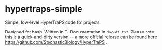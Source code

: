 # hypertraps-simple
Simple, low-level HyperTraPS code for projects

Designed for bash. Written in C. Documentation in `doc-dt.txt`. Please note this is a quick-and-dirty version -- a more official release can be found here https://github.com/StochasticBiology/HyperTraPS .
